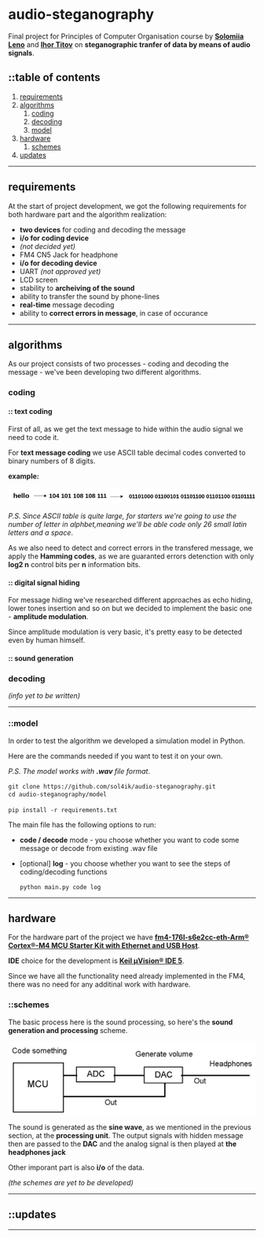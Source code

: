 # audio-steganography
Final project for Principles of Computer Organisation course by **[Solomiia Leno](https://github.com/sol4ik)** and **[Ihor Titov](https://github.com/lurak)** on **steganographic tranfer of data by means of audio signals**.

## ::table of contents
1. [requirements](#requirements)
2. [algorithms](#algorithms)
   1. [coding](#coding)
   2. [decoding](#decoding)
   3. [model](#model)
3. [hardware](#hardware)
   1. [schemes](#schemes)
4. [updates](#updates)
---
## requirements
At the start of project development, we got the following requirements for both hardware part and the algorithm realization:
* **two devices** for coding and decoding the message
 * **i/o for coding device**
  * *(not decided yet)*
  * FM4 CN5 Jack for headphone
 * **i/o for decoding device**
  * UART *(not approved yet)*
  * LCD screen
* stability to **archeiving of the sound**
* ability to transfer the sound by phone-lines
* **real-time** message decoding
* ability to **correct errors in message**, in case of occurance
---

## algorithms
As our project consists of two processes - coding and decoding the message - we've been developing two different algorithms.

### coding
#### :: text coding
First of all, as we get the text message to hide within the audio signal we need to code it.

For **text message coding** we use ASCII table decimal codes converted to binary numbers of 8 digits. 

**example:**

![text coding](https://github.com/sol4ik/audio-steganography/blob/master/pics/text_coding.png)

*P.S. Since ASCII table is quite large, for starters we're going to use the number of letter in alphbet,meaning we'll be able code only 26 small latin letters and a space*.

As we also need to detect and correct errors in the transfered message, we apply the **Hamming codes**, as we are guaranted errors detenction with only **log2 n** control bits per **n** information bits. 

#### :: digital signal hiding
For message hiding we've researched different approaches as echo hiding, lower tones insertion and so on but we decided to implement the basic one - **amplitude modulation**.

Since amplitude modulation is very basic, it's pretty easy to be detected even by human himself.

#### :: sound generation

### decoding
*(info yet to be written)*

---
### ::model
In order to test the algorithm we developed a simulation model in Python.

Here are the commands needed if you want to test it on your own.

*P.S. The model works with **.wav** file format*.

    git clone https://github.com/sol4ik/audio-steganography.git
    cd audio-steganography/model
    
    pip install -r requirements.txt
    
The main file has the following options to run:
* **code / decode** mode - you choose whether you want to code some message or decode from existing .wav file
* [optional] **log** - you choose whether you want to see the steps of coding/decoding functions
    
      python main.py code log

---
## hardware
For the hardware part of the project we have **[fm4-176l-s6e2cc-eth-Arm® Cortex®-M4 MCU Starter Kit with Ethernet and USB Host](https://www.cypress.com/documentation/development-kitsboards/sk-fm4-176l-s6e2cc-fm4-family-quick-start-guide)**. 

**IDE** choice for the development is **[Keil µVision® IDE 5](http://www2.keil.com/mdk5/uvision/)**.

Since we have all the functionality need already implemented in the FM4, there was no need for any additinal work with hardware.

### ::schemes
The basic process here is the sound processing, so here's the **sound generation and processing** scheme.

![sound generation scheme](https://github.com/sol4ik/audio-steganography/blob/master/pics/sound_generation.jpg)

The sound is generated as the **sine wave**, as we mentioned in the previous section, at the **processing unit**. The output signals with hidden message then are passed to the **DAC** and the analog signal is then played at **the headphones jack**

Other imporant part is also **i/o** of the data.

*(the schemes are yet to be developed)*

---
## ::updates


---
